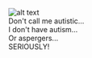 ![alt text](https://raw.githubusercontent.com/HoshiYamazaki/VoxTale0/master/img/waifu.jpg "Waifu")  
Don't call me autistic...  
I don't have autism...  
Or aspergers...  
SERIOUSLY!
